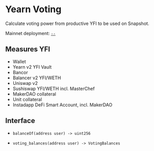 # Yearn Voting

Calculate voting power from productive YFI to be used on Snapshot.

Mainnet deployment: [`--`](https://etherscan.io/address/--)

## Measures YFI

- Wallet
- Yearn v2 YFI Vault
- Bancor
- Balancer v2 YFI/WETH
- Uniswap v2
- Sushiswap YFI/WETH incl. MasterChef
- MakerDAO collateral
- Unit collateral
- Instadapp DeFi Smart Account, incl. MakerDAO

## Interface

- `balanceOf(address user) -> uint256`

- `voting_balances(address user) -> VotingBalances`
